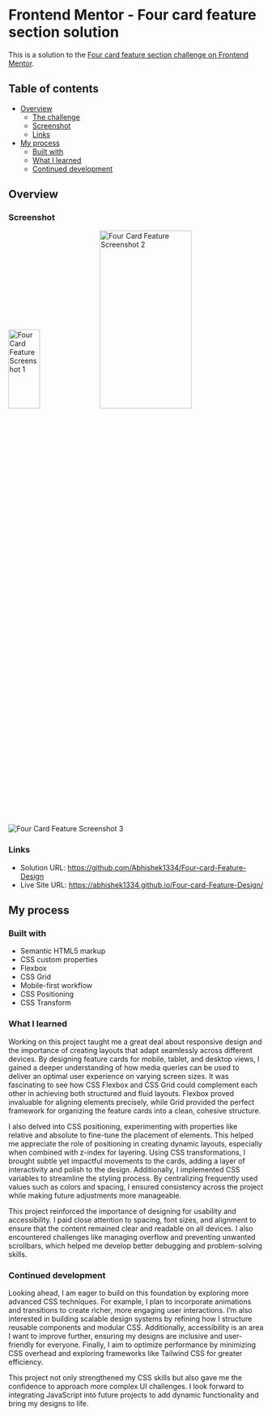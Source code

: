 # Frontend Mentor - Four card feature section solution

This is a solution to the [Four card feature section challenge on Frontend Mentor](https://www.frontendmentor.io/challenges/four-card-feature-section-weK1eFYK).

## Table of contents

- [Overview](#overview)
  - [The challenge](#the-challenge)
  - [Screenshot](#screenshot)
  - [Links](#links)
- [My process](#my-process)
  - [Built with](#built-with)
  - [What I learned](#what-i-learned)
  - [Continued development](#continued-development)


## Overview

### Screenshot

<img src="https://github.com/user-attachments/assets/098c7d0e-1ab7-42f3-a21a-fea5f5c7987bc" alt="Four Card Feature Screenshot 1" width="35%" height="20%"/>
<img src="https://github.com/user-attachments/assets/186331c5-4778-4fdd-b9a1-cadb700d88b8" alt="Four Card Feature Screenshot 2" width="60%" height="30%"/>
<img src="https://github.com/user-attachments/assets/e62cdb5c-b5eb-4f29-8822-40bff71ab561" alt="Four Card Feature Screenshot 3" />

### Links

- Solution URL: https://github.com/Abhishek1334/Four-card-Feature-Design
- Live Site URL: https://abhishek1334.github.io/Four-card-Feature-Design/

## My process

### Built with

- Semantic HTML5 markup
- CSS custom properties
- Flexbox
- CSS Grid
- Mobile-first workflow
- CSS Positioning
- CSS Transform


### What I learned

Working on this project taught me a great deal about responsive design and the importance of creating layouts that adapt seamlessly across different devices. By designing feature cards for mobile, tablet, and desktop views, I gained a deeper understanding of how media queries can be used to deliver an optimal user experience on varying screen sizes. It was fascinating to see how CSS Flexbox and CSS Grid could complement each other in achieving both structured and fluid layouts. Flexbox proved invaluable for aligning elements precisely, while Grid provided the perfect framework for organizing the feature cards into a clean, cohesive structure.

I also delved into CSS positioning, experimenting with properties like relative and absolute to fine-tune the placement of elements. This helped me appreciate the role of positioning in creating dynamic layouts, especially when combined with z-index for layering. Using CSS transformations, I brought subtle yet impactful movements to the cards, adding a layer of interactivity and polish to the design. Additionally, I implemented CSS variables to streamline the styling process. By centralizing frequently used values such as colors and spacing, I ensured consistency across the project while making future adjustments more manageable.

This project reinforced the importance of designing for usability and accessibility. I paid close attention to spacing, font sizes, and alignment to ensure that the content remained clear and readable on all devices. I also encountered challenges like managing overflow and preventing unwanted scrollbars, which helped me develop better debugging and problem-solving skills.

### Continued development

Looking ahead, I am eager to build on this foundation by exploring more advanced CSS techniques. For example, I plan to incorporate animations and transitions to create richer, more engaging user interactions. I’m also interested in building scalable design systems by refining how I structure reusable components and modular CSS. Additionally, accessibility is an area I want to improve further, ensuring my designs are inclusive and user-friendly for everyone. Finally, I aim to optimize performance by minimizing CSS overhead and exploring frameworks like Tailwind CSS for greater efficiency.

This project not only strengthened my CSS skills but also gave me the confidence to approach more complex UI challenges. I look forward to integrating JavaScript into future projects to add dynamic functionality and bring my designs to life.
